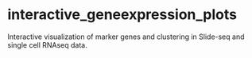 # interactive_geneexpression_plots
Interactive visualization of marker genes and clustering in Slide-seq and single cell RNAseq data.
